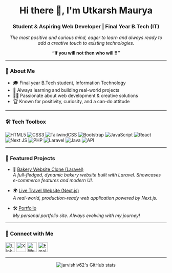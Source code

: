 
<!-- Profile README for jarvishiv62 -->

<h1 align="center">Hi there 👋, I'm Utkarsh Maurya</h1>
<h3 align="center">Student & Aspiring Web Developer | Final Year B.Tech (IT)</h3>

<p align="center">
  <em>The most positive and curious mind, eager to learn and always ready to add a creative touch to existing technologies.</em>
</p>

<p align="center"><b>“If you will not then who will !!”</b></p>

---

### 🚀 About Me

- 🎓 Final year B.Tech student, Information Technology
- 🌱 Always learning and building real-world projects
- 🧑‍💻 Passionate about web development & creative solutions
- 🏆 Known for positivity, curiosity, and a can-do attitude

---

### 🛠️ Tech Toolbox

![HTML5](https://img.shields.io/badge/html5-%23E34F26.svg?&style=flat-square&logo=html5&logoColor=white)
![CSS3](https://img.shields.io/badge/css3-%231572B6.svg?&style=flat-square&logo=css3&logoColor=white)
![TailwindCSS](https://img.shields.io/badge/tailwindcss-%2338B2AC.svg?&style=flat-square&logo=tailwind-css&logoColor=white)
![Bootstrap](https://img.shields.io/badge/bootstrap-%23563D7C.svg?&style=flat-square&logo=bootstrap&logoColor=white)
![JavaScript](https://img.shields.io/badge/javascript-%23323330.svg?&style=flat-square&logo=javascript&logoColor=%23F7DF1E)
![React](https://img.shields.io/badge/react-%2320232a.svg?&style=flat-square&logo=react&logoColor=%2361DAFB)
![Next JS](https://img.shields.io/badge/next.js-black?style=flat-square&logo=next.js&logoColor=white)
![PHP](https://img.shields.io/badge/php-%23777BB4.svg?&style=flat-square&logo=php&logoColor=white)
![Laravel](https://img.shields.io/badge/laravel-%23FF2D20.svg?&style=flat-square&logo=laravel&logoColor=white)
![Java](https://img.shields.io/badge/java-%23ED8B00.svg?&style=flat-square&logo=java&logoColor=white)
![API](https://img.shields.io/badge/api-%23007ACC.svg?&style=flat-square&logo=fastapi)

---

### 🌟 Featured Projects

- 🍰 [Bakery Website Clone (Laravel)](https://github.com/jarvishiv62/bakery-website-clone)  
  _A full-fledged, dynamic bakery website built with Laravel. Showcases e-commerce features and modern UI._

- 🌍 [Live Travel Website (Next.js)](https://github.com/Innovilla2025/travel-nextjs)  
  _A real-world, production-ready web application powered by Next.js._

- 🛠️ [Portfolio](https://github.com/jarvishiv62/Portfolio)  
  _My personal portfolio site. Always evolving with my journey!_

---

### 🔗 Connect with Me

<p align="left">
  <a href="https://linkedin.com/in/mock-link" target="_blank"><img alt="LinkedIn" width="30" src="https://cdn.jsdelivr.net/npm/simple-icons@v5/icons/linkedin.svg"/></a>
  <a href="https://twitter.com/mock-link" target="_blank"><img alt="X" width="30" src="https://cdn.jsdelivr.net/npm/simple-icons@v5/icons/x.svg"/></a>
  <a href="https://yourwebsite.com" target="_blank"><img alt="Website" width="30" src="https://cdn.jsdelivr.net/npm/simple-icons@v5/icons/internetarchive.svg"/></a>
  <a href="mailto:mock-email@example.com" target="_blank"><img alt="Email" width="30" src="https://cdn.jsdelivr.net/npm/simple-icons@v5/icons/gmail.svg"/></a>
</p>

---

<p align="center">
  <img src="https://github-readme-stats.vercel.app/api?username=jarvishiv62&show_icons=true&theme=radical" alt="jarvishiv62's GitHub stats" />
</p>


